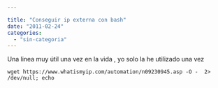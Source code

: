 ```yaml
---

title: "Conseguir ip externa con bash"
date: "2011-02-24"
categories: 
  - "sin-categoria"
---
```


Una linea muy útil una vez en la vida , yo solo la he utilizado una vez

`wget https://www.whatismyip.com/automation/n09230945.asp -O -  2> /dev/null; echo`

